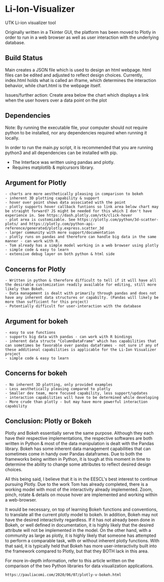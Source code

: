 # Li-Ion-Visualizer
UTK Li-ion visualizer tool

Originally written in a Tkinter GUI, the platform has been moved to Plotly in order to run in a web browser as well as user interaction with the underlying database.

## Build Status
Main creates a JSON file which is used to design an html webpage.
html files can be edited and adjusted to reflect design choices. Currently, index.html holds what is called an iframe, which determines the interaction behavior, while chart.html is the webpage itself.

Issues/further action:
Create area below the chart which displays a link when the user hovers over a data point on the plot
 
 ## Dependencies
 Note: By running the executable file, your computer should not require python to be installed, nor any dependencies required when running it locally.
 
 In order to run the main.py script, it is recommended that you are running python3 and all dependencies can be installed with pip.
  - The Interface was written using pandas and plotly.
  - Requires matplotlib & mplcursors library.

## Argument for Plotly
    - charts are more aesthetically pleasing in comparison to bokeh
    - inherent 3D plotting capability & support
    - hover over point shows data associated with the point
    - plotly supports hover callback funtions so link area below chart may be straight forward? JS might be needed for this which I don't have experience in. See https://dash.plotly.com/vtk/click-hover
    - plot area is customizable. See https://plotly.com/python/3d-scatter-plots/ and https://plotly.com/python-api-reference/generated/plotly.express.scatter_3d
    - larger community with more support/documentation
    - plotly runs on pandas and therefore can handle big data in the same manner - can work with R.
    - Tom already has a simple model working in a web browser using plotly
    - simple code & easy to learn
    - extensive debug layer on both python & html side
    
## Concerns for Plotly
    - Written in python & therefore difficult to tell if it will have all the desirable customization readily available for editing, still more likely than Bokeh.
    - Data management is dealt with primarily through pandas and does not have any inherent data structures or capabilty. (Pandas will likely be more than sufficient for this project)
    - Potentially difficult for user-interaction with the database

## Argument for bokeh
    - easy to use functions
    - supports big data with pandas - can work with R bindings
    - inherent data structe "ColumnDataFrame" which has capabilities that can sometimes be favorable over pandas dataframes - not sure if any of these additional capabilities is applicable for the Li-Ion Visualizer project
    - simple code & easy to learn


## Concerns for bokeh
    - No inherent 3D plotting, only provided examples
    - Less aesthetically pleasing compared to plotly
    - Smaller dev team, more focused capability, less support/updates
    - interaction capabilities will have to be determined while developing
    - More crude than plotly - but may have more powerful interaction capability

## Conclusion: Plotly or Bokeh

Plotly and Bokeh essentially serve the same purpose. Although they each have their respective implementations, the respective softwares are both written in Python & most of the data manipulation is dealt with the Pandas library. Bokeh has some inherent data management capabilities that can sometimes come in handy over Pandas dataframes. Due to both the frameworks being written in Python, it is tough at this moment in time to determine the ability to change some attributes to reflect desired design choices. 

All this being said, I believe that it is in the EESCL's best interest to continue pursuing Plotly. Due to the work Tom has already completed, there is a working model with most of the interactivity already implemented. Zoom, pinch, rotate & details on mouse hover are implemented and working within a web-browser. 

It would be necessary, on top of learning Bokeh functions and conventions, to translate all the current plotly model to bokeh. In addition, Bokeh may not have the desired interactivity regardless. If it has not already been done in Bokeh, or well defined in documentation, it is highly likely that the desired attribute will not be implemented in the model. On the other hand, with a community as large as plotly, it is highly likely that someone has attempted to perform a comparable task, with or without inherent plotly functions. With that said, it is typically held that Bokeh has more user-interactivity built into the framework compared to Plotly, but that they BOTH lack in this area.

For more in-depth information, refer to this article written on the comparison of the two Python libraries for data visualization applications. 

```
https://pauliacomi.com/2020/06/07/plotly-v-bokeh.html
```
  
